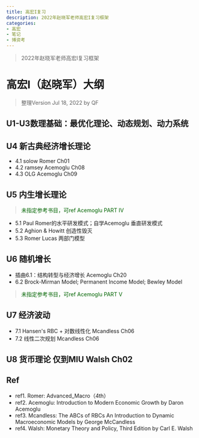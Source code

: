 ```yaml
---
title: 高宏I复习
description: 2022年赵晓军老师高宏I复习框架
categories: 
- 高宏
- 笔记
- 博资考
---
```

> 2022年赵晓军老师高宏I复习框架

# 高宏I（赵晓军）大纲
> 整理Version Jul 18, 2022 by QF

## U1-U3数理基础：最优化理论、动态规划、动力系统
## U4 新古典经济增长理论
- 4.1 solow Romer Ch01
- 4.2 ramsey Acemoglu Ch08
- 4.3 OLG Acemoglu Ch09
## U5 内生增长理论  
> <span style="color:darkgreen;">未指定参考书目，可ref Acemoglu PART IV</span> 
- 5.1 Paul Romer的水平研发模式；自学Acemoglu 垂直研发模式
- 5.2 Aghion & Howitt 创造性毁灭  
- 5.3 Romer Lucas 两部门模型
## U6 随机增长 
- 插曲6.1：结构转型与经济增长 Acemoglu Ch20
- 6.2 Brock-Mirman Model; Permanent Income Model; Bewley Model 
> <span style="color:darkgreen;">未指定参考书目，可ref Acemoglu PART V</span> 

## U7 经济波动
- 7.1 Hansen's RBC + 对数线性化 Mcandless Ch06
- 7.2 线性二次规划 Mcandless Ch06
## U8 货币理论 仅到MIU Walsh Ch02
## Ref
- ref1. Romer: Advanced_Macro（4th）
- ref2. Acemoglu: Introduction to Modern Economic Growth by Daron Acemoglu
- ref3. Mcandless: The ABCs of RBCs An Introduction to Dynamic Macroeconomic Models by George McCandless
- ref4. Walsh: Monetary Theory and Policy, Third Edition by Carl E. Walsh






